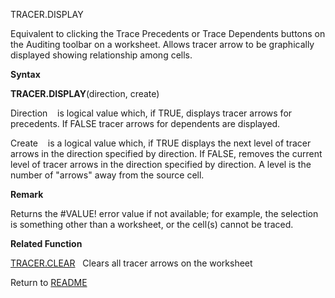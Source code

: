 TRACER.DISPLAY

Equivalent to clicking the Trace Precedents or Trace Dependents buttons
on the Auditing toolbar on a worksheet. Allows tracer arrow to be
graphically displayed showing relationship among cells.

**Syntax**

**TRACER.DISPLAY**(direction, create)

Direction    is logical value which, if TRUE, displays tracer arrows for
precedents. If FALSE tracer arrows for dependents are displayed.

Create    is a logical value which, if TRUE displays the next level of
tracer arrows in the direction specified by direction. If FALSE, removes
the current level of tracer arrows in the direction specified by
direction. A level is the number of "arrows" away from the source cell.

**Remark**

Returns the \#VALUE\! error value if not available; for example, the
selection is something other than a worksheet, or the cell(s) cannot be
traced.

**Related Function**

[TRACER.CLEAR](TRACER.CLEAR.md)   Clears all tracer arrows on the worksheet



Return to [README](README.md)

